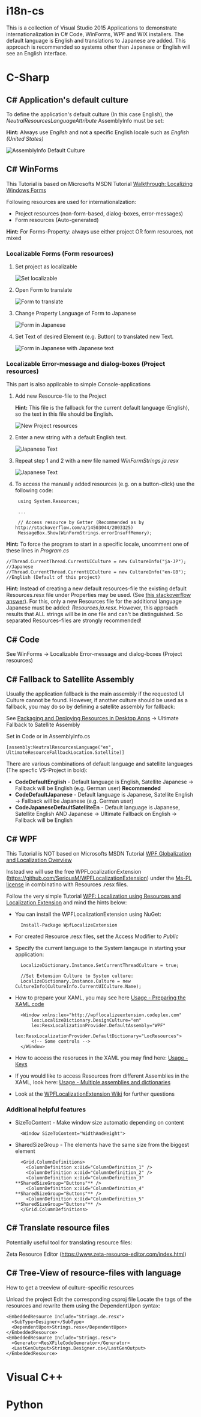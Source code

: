# i18n-cs
This is a collection of Visual Studio 2015 Applications to demonstrate internationalization in C# Code, WinForms, WPF and WIX installers.
The default language is English and translations to Japanese are added. This approach is recommended so systems other than Japanese or English will see an English interface.

# C-Sharp

## C# Application's default culture
To define the application's default culture (In this case English), the _NeutralResourcesLanguageAttribute_ AssemblyInfo must be set:

**Hint:** Always use _English_ and not a specific English locale such as _English (United States)_

![AssemblyInfo Default Culture](tutorial_img/AssemblyInfo_NeutralResourcesLanguageAttribute.png)

## C# WinForms
This Tutorial is based on Microsofts MSDN Tutorial [Walkthrough: Localizing Windows Forms](https://msdn.microsoft.com/en-us/library/y99d1cd3(v=vs.100).aspx)

Following resources are used for internationalzation:

* Project resources (non-form-based, dialog-boxes, error-messages)
* Form resources (Auto-generated)

**Hint:** For Forms-Property: always use either project OR form resources, not mixed

### Localizable Forms (Form resources)

1. Set project as localizable

	![Set localizable](tutorial_img/1_enablei18n.png)

2. Open Form to translate

	![Form to translate](tutorial_img/1_formDefaultLanguage.png)

3. Change Property Language of Form to Japanese

	![Form in Japanese](tutorial_img/1_formJapanese.png)

4. Set Text of desired Element (e.g. Button) to translated new Text.

	![Form in Japanese with Japanese text](tutorial_img/1_formJapaneseTextEdited.png)

### Localizable Error-message and dialog-boxes (Project resources)

This part is also applicable to simple Console-applications

1. Add new Resource-file to the Project

	**Hint:** This file is the fallback for the current default language (English), so the text in this file should be English.

	![New Project resources](tutorial_img/2_projectResourceName.png)
	
2. Enter a new string with a default English text.

	![Japanese Text](tutorial_img/2_projectResEn.png)

3. Repeat step 1 and 2 with a new file named _WinFormStrings.ja.resx_

	![Japanese Text](tutorial_img/2_projectResJp.png)

4. To access the manually added resources (e.g. on a button-click) use the following code:

		using System.Resources;
		
		...
		
		// Access resource by Getter (Recommended as by http://stackoverflow.com/a/14503044/2003325)
		MessageBox.Show(WinFormStrings.errorInsuffMemory);

**Hint:** To force the program to start in a specific locale, uncomment one of these lines in _Program.cs_ 

	//Thread.CurrentThread.CurrentUICulture = new CultureInfo("ja-JP"); //Japanese
    //Thread.CurrentThread.CurrentUICulture = new CultureInfo("en-GB"); //English (Default of this project)
	
**Hint:** Instead of creating a new default resources-file the existing default Resources.resx file under Properties may be used. (See [this stackoverflow answer](http://stackoverflow.com/a/1129152/2003325)).
For this, only a new Resources file for the additional language Japanese must be added: _Resources.ja.resx_.
However, this approach results that ALL strings will be in one file and can't be distinguished. So separated Resources-files are strongly recommended!
	
## C# Code
See WinForms -> Localizable Error-message and dialog-boxes (Project resources)

## C# Fallback to Satellite Assembly
Usually the application fallback is the main assembly if the requested UI Culture cannot be found. 
However, if another culture should be used as a fallback, you may do so by defining a satellite assembly for fallback:

See [Packaging and Deploying Resources in Desktop Apps](https://msdn.microsoft.com/en-us/library/sb6a8618(v=vs.110).aspx) -> Ultimate Fallback to Satellite Assembly

Set in Code or in AssemblyInfo.cs

	[assembly:NeutralResourcesLanguage("en", UltimateResourceFallbackLocation.Satellite)]
	
There are various combinations of default language and satellite languages (The specfic VS-Project in bold):

* **CodeDefaultEnglish** - Default language is English, Satellite Japanese -> Fallback will be English (e.g. German user) **Recommended**
* **CodeDefaultJapanese** - Default language is Japanese, Satellite English -> Fallback will be Japanese (e.g. German user)
* **CodeJapaneseDefaultSatelliteEn** - Default language is Japanese, Satellite English AND Japanese -> Ultimate Fallback on English -> Fallback will be English

## C# WPF
This Tutorial is NOT based on Microsofts MSDN Tutorial [WPF Globalization and Localization Overview](https://msdn.microsoft.com/en-us/library/ms788718(v=vs.110).aspx)

Instead we will use the free WPFLocalizationExtension (https://github.com/SeriousM/WPFLocalizationExtension) under the [Ms-PL license](https://tldrlegal.com/license/microsoft-public-license-(ms-pl)) in combinatino with Resources .resx files.

Follow the very simple Tutorial [WPF: Localization using Resources and Localization Extension](http://www.broculos.net/2014/04/wpf-localization-using-resources-and.html#.WBlSQvqLSUk) and mind the hints below:

* You can install the WPFLocalizationExtension using NuGet:

		Install-Package WpfLocalizeExtension

* For created Resource .resx files, set the Access Modifier to _Public_

* Specify the current language to the System langauge in starting your application:

		LocalizeDictionary.Instance.SetCurrentThreadCulture = true;
		
		//Set Extension Culture to System culture:
		LocalizeDictionary.Instance.Culture = new CultureInfo(CultureInfo.CurrentUICulture.Name);
		
* How to prepare your XAML, you may see here [Usage - Preparing the XAML code](https://wpflocalizeextension.codeplex.com/wikipage?title=Preparing%20the%20XAML%20code&referringTitle=Documentation)

		<Window xmlns:lex="http://wpflocalizeextension.codeplex.com"
			lex:LocalizeDictionary.DesignCulture="en"
			lex:ResxLocalizationProvider.DefaultAssembly="WPF"
			lex:ResxLocalizationProvider.DefaultDictionary="LocResources">
			<!-- Some controls -->
		</Window>
		
* How to access the resoruces in the XAML you may find here: [Usage - Keys](https://wpflocalizeextension.codeplex.com/wikipage?title=Keys&referringTitle=Documentation)

* If you would like to access Resources from different Assemblies in the XAML, look here: [Usage - Multiple assemblies and dictionaries](https://wpflocalizeextension.codeplex.com/wikipage?title=Multiple%20assemblies%20and%20dictionaries)
	
* Look at the [WPFLocalizationExtension Wiki](https://wpflocalizeextension.codeplex.com/documentation) for further questions

### Additional helpful features

* SizeToContent - Make window size automatic depending on content

		<Window SizeToContent="WidthAndHeight">

* SharedSizeGroup - The elements have the same size from the biggest element

		<Grid.ColumnDefinitions>
		  <ColumnDefinition x:Uid="ColumnDefinition_1" />
		  <ColumnDefinition x:Uid="ColumnDefinition_2" />
		  <ColumnDefinition x:Uid="ColumnDefinition_3" **SharedSizeGroup="Buttons"** />
		  <ColumnDefinition x:Uid="ColumnDefinition_4" **SharedSizeGroup="Buttons"** />
		  <ColumnDefinition x:Uid="ColumnDefinition_5" **SharedSizeGroup="Buttons"** />
		</Grid.ColumnDefinitions>


	
## C# Translate resource files
Potentially useful tool for translating resource files:

Zeta Resource Editor (https://www.zeta-resource-editor.com/index.html)

## C# Tree-View of resource-files with language
How to get a treeview of culture-specific resources

Unload the project
Edit the corresponding csproj file
Locate the tags of the resources and rewrite them using the DependentUpon syntax:

	<EmbeddedResource Include="Strings.de.resx">
	  <SubType>Designer</SubType>
	  <DependentUpon>Strings.resx</DependentUpon>
	</EmbeddedResource>
	<EmbeddedResource Include="Strings.resx">
	  <Generator>ResXFileCodeGenerator</Generator>
	  <LastGenOutput>Strings.Designer.cs</LastGenOutput>
	</EmbeddedResource>
	
# Visual C++
	
# Python
